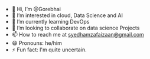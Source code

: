 - 👋 Hi, I’m @Gorebhai
- 👀 I’m interested in cloud, Data Science and AI
- 🌱 I’m currently learning DevOps 
- 💞️ I’m looking to collaborate on data science Projects
- 📫 How to reach me at syedhamzafaizaan@gmail.com
- 😄 Pronouns: he/him
- ⚡ Fun fact: I'm quite uncertain.

<!---
Gorebhai/Gorebhai is a ✨ special ✨ repository because its `README.md` (this file) appears on your GitHub profile.
You can click the Preview link to take a look at your changes.
--->
